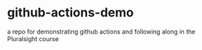# github-actions-demo
a repo for demonstrating github actions and following along in the Pluralsight course
